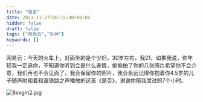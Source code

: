 ```yaml
---
title: "是否"
date: 2021-11-27T00:15:40+08:00
hidden: false
draft: false
tags: ["网易云","失神"]
keywords: []
---
```


​		网易云：今天的火车上，对面坐的是个少妇，30岁左右，我21，如果我说，你年轻我一定追你，不知道你听到会是什么表情，偷偷拍了你的几张照片希望你不会介意，我们再也不会见面了，我会保留你的照片，我会永远记得你抱着你4.5岁的儿子随声附和着和谐铁路之声播放的这首《是否》，谢谢你陪我度过的7个小时。

![8xxgm2.jpg](https://sync.yingyingying.monster/hosting/2021/11/27/yD9PCD0Z/8xxgm2.jpg?hash=OJpvONgo&download=1)











